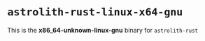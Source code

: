 # `astrolith-rust-linux-x64-gnu`

This is the **x86_64-unknown-linux-gnu** binary for `astrolith-rust`
